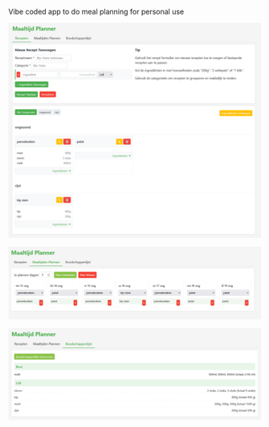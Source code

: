 Vibe coded app to do meal planning for personal use

![Beginscherm](screenshot.png "Beginscherm")

![Planner](screenshot2.png "Planner")

![Boodschappenlijst](screenshot3.png "Boodschappenlijst")